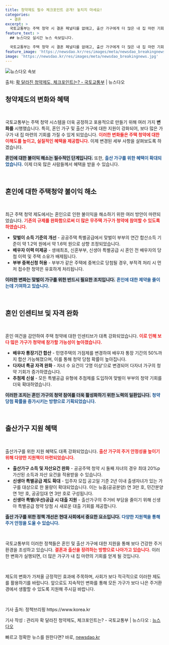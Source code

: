 ```yaml
---
title: 청약제도 필수 체크포인트 공개! 놓치지 마세요!
categories:
  - 결혼
excerpt: >
  국토교통부는 주택 청약 시 결혼 페널티를 없애고, 출산 가구에게 더 많은 내 집 마련 기회를 가질 수 있도록…
feature_text: >
  ## 뉴스다오 실시간 뉴스 속보입니다.

  국토교통부는 주택 청약 시 결혼 페널티를 없애고, 출산 가구에게 더 많은 내 집 마련 기회를 가질 수 있도록…
feature_image: 'https://newsdao.kr/res/images/meta/newsdao_breakingnews.jpg'
image: 'https://newsdao.kr/res/images/meta/newsdao_breakingnews.jpg'
---
```


![뉴스다오 속보](https://newsdao.kr/res/images/meta/newsdao_breakingnews.jpg)

<p>출처: <a href="https://newsdao.kr/3519" rel="dofollow">확 달라진 청약제도, 체크포인트는? - 국토교통부</a> | 뉴스다오</p>

<h2 data-ke-size="size26">청약제도의 변화와 혜택</h2>

<p data-ke-size="size16">&nbsp;</p>

국토교통부는 주택 청약 시스템을 더욱 공정하고 포용적으로 만들기 위해 여러 가지 <b>변화를</b> 시행했습니다. 특히, 혼인 가구 및 출산 가구에 대한 지원이 강화되어, 보다 많은 가구가 내 집 마련의 기회를 가질 수 있게 되었습니다. <b><span style="color: #ee2323;">이러한 변화들은 주택 청약에 대한 이해도를 높이고, 실질적인 혜택을 제공합니다.</span></b> 이제 변경된 세부 사항을 살펴보도록 하겠습니다.

<b><span style="background-color: #21538527;">혼인에 대한 불이익 해소는 필수적인 단계입니다.</span></b> 또한, <b><span style="color: #1a5490;">출산 가구를 위한 혜택이 확대되었습니다.</span></b> 이제 더욱 많은 사람들께서 혜택을 받을 수 있습니다. 

<p data-ke-size="size16">&nbsp;</p>

<h2 data-ke-size="size26">혼인에 대한 주택청약 불이익 해소</h2>

<p data-ke-size="size16">&nbsp;</p>

최근 주택 청약 제도에서는 혼인으로 인한 불이익을 해소하기 위한 여러 방안이 마련되었습니다. <b><span style="color: #ee2323;">기존의 규제를 완화함으로써 더 많은 무주택 가구가 청약에 참여할 수 있도록 하였습니다.</span></b>

<ul>
    <li><b>맞벌이 소득 기준의 개선</b> - 공공주택 특별공급에서 맞벌이 부부의 연간 합산소득 기준이 약 1.2억 원에서 약 1.6억 원으로 상향 조정되었습니다.</li>
    <li><b>배우자 이력 미제공</b> - 생애최초, 신혼부부, 신생아 특별공급 시 혼인 전 배우자의 당첨 이력 및 주택 소유가 배제됩니다.</li>
    <li><b>부부 중복신청 허용</b> - 부부가 같은 주택에 중복으로 당첨될 경우, 부적격 처리 시 먼저 접수한 청약은 유효하게 처리됩니다.</li>
</ul>

<b><span style="background-color: #21538527;">이러한 변화는 맞벌이 가구를 위한 반드시 필요한 조치입니다.</span></b> <b><span style="color: #1a5490;">혼인에 대한 제약을 줄이는데 기여하고 있습니다.</span></b> 

<p data-ke-size="size16">&nbsp;</p>

<h2 data-ke-size="size26">혼인 인센티브 및 자격 완화</h2>

<p data-ke-size="size16">&nbsp;</p>

혼인 여건을 감안하여 주택 청약에 대한 인센티브가 대폭 강화되었습니다. <b><span style="color: #ee2323;">이로 인해 보다 많은 가구가 청약에 참가할 가능성이 높아졌습니다.</span></b>

<ul>
    <li><b>배우자 통장기간 합산</b> - 민영주택의 가점제를 변경하여 배우자 통장 기간의 50%까지 합산 가능해졌으며, 이를 통해 청약 당첨 확률이 높아집니다.</li>
    <li><b>다자녀 특공 자격 완화</b> - 자녀 수 요건이 ‘2명 이상’으로 변경되어 다자녀 가구의 청약 기회가 증가하였습니다.</li>
    <li><b>추첨제 신설</b> - 모든 특별공급 유형에 추첨제를 도입하여 맞벌이 부부의 청약 기회를 더욱 확대하였습니다.</li>
</ul>

<b><span style="background-color: #21538527;">이러한 조치는 혼인 가구의 청약 참여를 더욱 활성화하기 위한 노력의 일환입니다.</span></b> <b><span style="color: #1a5490;">청약 당첨 확률을 증가시키는 방향으로 기획되었습니다.</span></b>

<p data-ke-size="size16">&nbsp;</p>

<h2 data-ke-size="size26">출산가구 지원 혜택</h2>

<p data-ke-size="size16">&nbsp;</p>

출산가구를 위한 지원 혜택도 대폭 강화되었습니다. <b><span style="color: #ee2323;">출산 가구의 주거 안정성을 높이기 위해 다양한 지원책이 마련되었습니다.</span></b>

<ul>
    <li><b>출산가구 소득 및 자산요건 완화</b> - 공공주택 청약 시 둘째 자녀의 경우 최대 20%p 가산된 소득과 자산 요건을 적용받을 수 있습니다.</li>
    <li><b>신생아 특별공급 제도 확대</b> - 입주자 모집 공고일 기준 2년 이내 출생자녀가 있는 가구를 대상으로 한 물량이 확대되었습니다. 이는 뉴홈(공공분양) 연 3만 호, 민간분양 연 1만 호, 공공임대 연 3만 호로 구성됩니다.</li>
    <li><b>신생아 특별(우선)공급 시 대출 지원</b> - 출산가구의 주거비 부담을 줄이기 위해 신생아 특별공급 청약 당첨 시 새로운 대출 기회를 제공합니다.</li>
</ul>

<b><span style="background-color: #21538527;">출산 가구를 위한 정책 개선은 현대 사회에서 중요한 요소입니다.</span></b> <b><span style="color: #1a5490;">다양한 지원책을 통해 주거 안정을 도울 수 있습니다.</span></b>

<p data-ke-size="size16">&nbsp;</p>

국토교통부의 이러한 정책들은 혼인 및 출산 가구에 대한 지원을 통해 보다 건강한 주거 환경을 조성하고 있습니다. <b><span style="color: #ee2323;">결혼과 출산을 장려하는 방향으로 나아가고 있습니다.</span></b> 이러한 변화가 실행되면, 더 많은 가구가 내 집 마련의 기회를 얻게 될 것입니다. 

<p data-ke-size="size16">&nbsp;</p>

제도의 변화가 가져올 긍정적인 효과에 주목하며, 사회가 보다 적극적으로 이러한 제도를 활용하기를 바랍니다. 앞으로도 지속적인 변화를 통해 모든 가구가 보다 나은 주거환경에서 생활할 수 있도록 지원해 주시길 바랍니다. 

<p data-ke-size="size16">&nbsp;</p>

<p data-ke-size="size16">기사 출처: 정책브리핑 https://www.korea.kr</p> 
<p data-ke-size="size16">기사 작성 : 관리자 확 달라진 청약제도, 체크포인트는? - 국토교통부 | 뉴스다오  : <a href="https://newsdao.kr/3519" style="text-decoration: underline;">뉴스다오</a></p> 

빠르고 정확한 뉴스를 원한다면? 바로, <a href="https://newsdao.kr" rel="dofollow">newsdao.kr</a>


